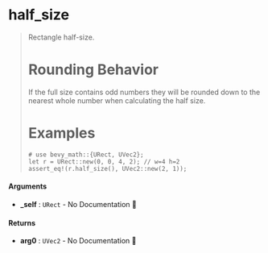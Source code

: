 # half\_size

>  Rectangle half-size.
>  # Rounding Behavior
>  If the full size contains odd numbers they will be rounded down to the nearest whole number when calculating the half size.
>  # Examples
>  ```
>  # use bevy_math::{URect, UVec2};
>  let r = URect::new(0, 0, 4, 2); // w=4 h=2
>  assert_eq!(r.half_size(), UVec2::new(2, 1));
>  ```

#### Arguments

- **\_self** : `URect` \- No Documentation 🚧

#### Returns

- **arg0** : `UVec2` \- No Documentation 🚧